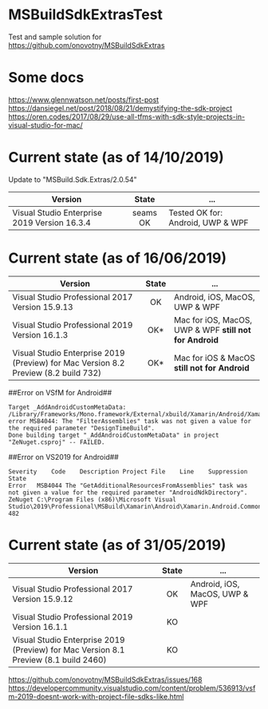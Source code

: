 # MSBuildSdkExtrasTest
Test and sample solution for https://github.com/onovotny/MSBuildSdkExtras 

# Some docs
https://www.glennwatson.net/posts/first-post  
https://dansiegel.net/post/2018/08/21/demystifying-the-sdk-project  
https://oren.codes/2017/08/29/use-all-tfms-with-sdk-style-projects-in-visual-studio-for-mac/  
  
# Current state (as of 14/10/2019)
Update to "MSBuild.Sdk.Extras/2.0.54"

| Version | State | ... |
| ------- |:-----:| --- |
| Visual Studio Enterprise 2019 Version 16.3.4 | seams OK | Tested OK for: Android, UWP & WPF |


# Current state (as of 16/06/2019)
| Version | State | ... |
| ------- |:-----:| --- |
| Visual Studio Professional 2017 Version 15.9.13 | OK | Android, iOS, MacOS, UWP & WPF |
| Visual Studio Professional 2019 Version 16.1.3 | OK* | Mac for iOS, MacOS, UWP & WPF **still not for Android** |
| Visual Studio Enterprise 2019 (Preview) for Mac Version 8.2 Preview (8.2 build 732) | OK* | Mac for iOS & MacOS **still not for Android** |

##Error on VSfM for Android##
```
Target _AddAndroidCustomMetaData:
/Library/Frameworks/Mono.framework/External/xbuild/Xamarin/Android/Xamarin.Android.Common.targets(519,3): error MSB4044: The "FilterAssemblies" task was not given a value for the required parameter "DesignTimeBuild".
Done building target "_AddAndroidCustomMetaData" in project "ZeNuget.csproj" -- FAILED.
```

##Error on VS2019 for Android##
```
Severity	Code	Description	Project	File	Line	Suppression State
Error	MSB4044	The "GetAdditionalResourcesFromAssemblies" task was not given a value for the required parameter "AndroidNdkDirectory".	ZeNuget	C:\Program Files (x86)\Microsoft Visual Studio\2019\Professional\MSBuild\Xamarin\Android\Xamarin.Android.Common.targets	482	
```    
   

# Current state (as of 31/05/2019)
| Version | State | ... |
| ------- |:-----:| --- |
| Visual Studio Professional 2017 Version 15.9.12 | OK | Android, iOS, MacOS, UWP & WPF |
| Visual Studio Professional 2019 Version 16.1.1 | KO |  |
| Visual Studio Enterprise 2019 (Preview) for Mac Version 8.1 Preview (8.1 build 2460) | KO |   |   

https://github.com/onovotny/MSBuildSdkExtras/issues/168
https://developercommunity.visualstudio.com/content/problem/536913/vsfm-2019-doesnt-work-with-project-file-sdks-like.html
